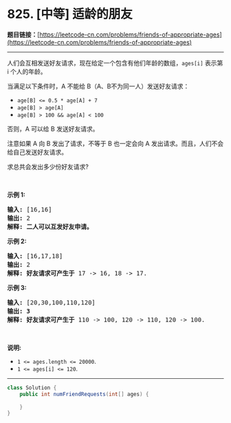 # 825. [中等] 适龄的朋友

**题目链接：**[https://leetcode-cn.com/problems/friends-of-appropriate-ages](https://leetcode-cn.com/problems/friends-of-appropriate-ages)

---

<div class="content__1Y2H">
 <div class="notranslate">
  <p>人们会互相发送好友请求，现在给定一个包含有他们年龄的数组，<code>ages[i]</code>&nbsp;表示第 i 个人的年龄。</p> 
  <p>当满足以下条件时，A 不能给 B（A、B不为同一人）发送好友请求：</p> 
  <ul> 
   <li><code>age[B]&nbsp;&lt;= 0.5 * age[A]&nbsp;+ 7</code></li> 
   <li><code>age[B]&nbsp;&gt; age[A]</code></li> 
   <li><code>age[B]&nbsp;&gt; 100 &amp;&amp;&nbsp;age[A]&nbsp;&lt; 100</code></li> 
  </ul> 
  <p>否则，A 可以给 B 发送好友请求。</p> 
  <p>注意如果 A 向 B 发出了请求，不等于 B 也一定会向&nbsp;A 发出请求。而且，人们不会给自己发送好友请求。&nbsp;</p> 
  <p>求总共会发出多少份好友请求?</p> 
  <p>&nbsp;</p> 
  <p><strong>示例 1:</strong></p> 
  <pre class="language-text"><strong>输入: </strong>[16,16]
<strong>输出: </strong>2
<strong>解释: 二人可以互发好友申请。</strong>
</pre> 
  <p><strong>示例 2:</strong></p> 
  <pre class="language-text"><strong>输入: </strong>[16,17,18]
<strong>输出: </strong>2
<strong>解释: 好友请求可产生于</strong> 17 -&gt; 16, 18 -&gt; 17.</pre> 
  <p><strong>示例 3:</strong></p> 
  <pre class="language-text"><strong>输入: </strong>[20,30,100,110,120]
<strong>输出: 3</strong>
<strong>解释: 好友请求可产生于</strong> 110 -&gt; 100, 120 -&gt; 110, 120 -&gt; 100.
</pre> 
  <p>&nbsp;</p> 
  <p><strong>说明:</strong></p> 
  <ul> 
   <li><code>1 &lt;= ages.length&nbsp;&lt;= 20000</code>.</li> 
   <li><code>1 &lt;= ages[i] &lt;= 120</code>.</li> 
  </ul> 
 </div>
</div>

---

```java
class Solution {
    public int numFriendRequests(int[] ages) {
        
    }
}
```